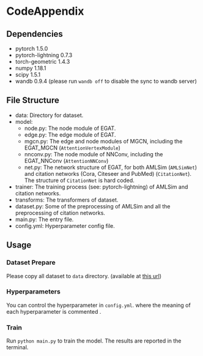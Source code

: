 # CodeAppendix

## Dependencies
- pytorch 1.5.0
- pytorch-lightning 0.7.3
- torch-geometric 1.4.3
- numpy 1.18.1
- scipy 1.5.1
- wandb 0.9.4 (please run `wandb off` to disable the sync to wandb server)

## File Structure
- data: Directory for dataset.
- model:
  - node.py: The node module of EGAT.
  - edge.py: The edge module of EGAT.
  - mgcn.py: The edge and node modules of MGCN, including the EGAT_MGCN (`AttentionVertexModule`)
  - nnconv.py: The node module of NNConv, including the EGAT_NNConv (`AttentionNNConv`)
  - net.py: The network structure of EGAT, for both AMLSim (`AMLSimNet`) and citation networks (Cora, Citeseer and PubMed) (`CitationNet`). The structure of `CitationNet` is hard coded.
- trainer: The training process (see: pytorch-lightning) of AMLSim and citation networks.
- transforms: The transformers of dataset.
- dataset.py: Some of the preprocessing of AMLSim and all the preprocessing of citation networks.
- main.py: The entry file.
- config.yml: Hyperparameter config file.

## Usage

### Dataset Prepare
Please copy all dataset to `data` directory.
(available at [this url](https://drive.google.com/drive/folders/1F68h327OKjQO42BlriJH1jJqCI0gVbH3?usp=sharing))

### Hyperparameters
You can control the hyperparameter in `config.yml`. where the meaning of each hyperparameter is commented .

### Train
Run `python main.py` to train the model. The results are reported in the terminal.
